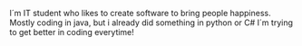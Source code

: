 I´m IT student who likes to create software to bring people happiness.
Mostly coding in java, but i already did something in python or C#
I´m trying to get better in coding everytime!


<!---
Chlebak17/Chlebak17 is a ✨ special ✨ repository because its `README.md` (this file) appears on your GitHub profile.
You can click the Preview link to take a look at your changes.
--->
